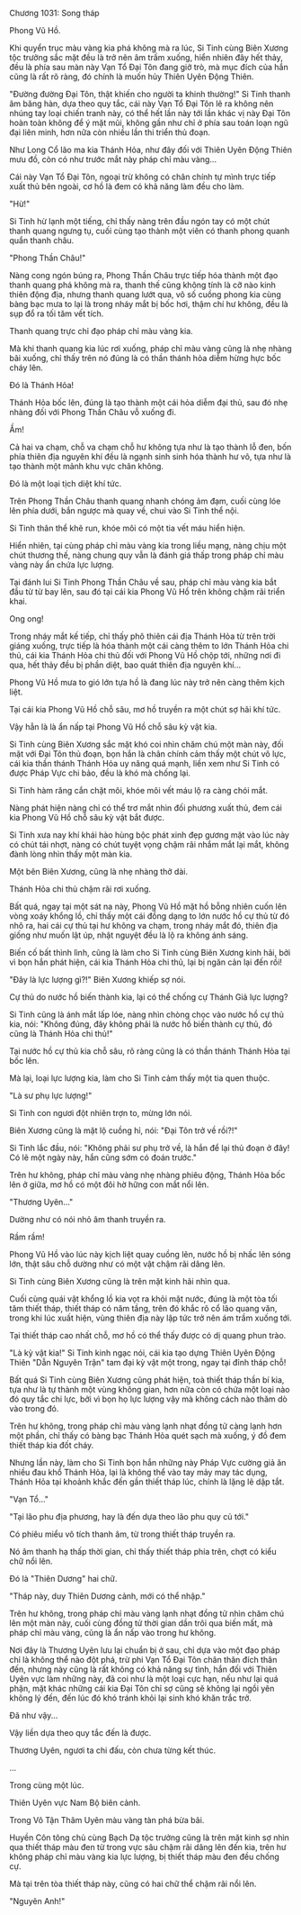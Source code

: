 




Chương 1031: Song tháp


Phong Vũ Hồ.

Khi quyển trục màu vàng kia phá không mà ra lúc, Si Tinh cùng Biên Xương tộc trưởng sắc mặt đều là trở nên âm trầm xuống, hiển nhiên đây hết thảy, đều là phía sau màn này Vạn Tổ Đại Tôn đang giở trò, mà mục đích của hắn cũng là rất rõ ràng, đó chính là muốn hủy Thiên Uyên Động Thiên.

"Đường đường Đại Tôn, thật khiến cho người ta khinh thường!" Si Tinh thanh âm băng hàn, dựa theo quy tắc, cái này Vạn Tổ Đại Tôn lẽ ra không nên nhúng tay loại chiến tranh này, có thể hết lần này tới lần khác vị này Đại Tôn hoàn toàn không để ý mặt mũi, không gần như chỉ ở phía sau toán loạn ngũ đại liên minh, hơn nữa còn nhiều lần thi triển thủ đoạn.

Như Long Cổ lão ma kia Thánh Hỏa, như đây đối với Thiên Uyên Động Thiên mưu đồ, còn có như trước mắt này pháp chỉ màu vàng...

Cái này Vạn Tổ Đại Tôn, ngoại trừ không có chân chính tự mình trực tiếp xuất thủ bên ngoài, cơ hồ là đem có khả năng làm đều cho làm.

"Hừ!"

Si Tinh hừ lạnh một tiếng, chỉ thấy nàng trên đầu ngón tay có một chút thanh quang ngưng tụ, cuối cùng tạo thành một viên có thanh phong quanh quẩn thanh châu.

"Phong Thần Châu!"

Nàng cong ngón búng ra, Phong Thần Châu trực tiếp hóa thành một đạo thanh quang phá không mà ra, thanh thế cũng không tính là cỡ nào kinh thiên động địa, nhưng thanh quang lướt qua, vô số cuồng phong kia cùng bàng bạc mưa to lại là trong nháy mắt bị bốc hơi, thậm chí hư không, đều là sụp đổ ra tối tăm vết tích.

Thanh quang trực chỉ đạo pháp chỉ màu vàng kia.

Mà khi thanh quang kia lúc rơi xuống, pháp chỉ màu vàng cũng là nhẹ nhàng bãi xuống, chỉ thấy trên nó đúng là có thần thánh hỏa diễm hừng hực bốc cháy lên.

Đó là Thánh Hỏa!

Thánh Hỏa bốc lên, đúng là tạo thành một cái hỏa diễm đại thủ, sau đó nhẹ nhàng đối với Phong Thần Châu vỗ xuống đi.

Ầm!

Cả hai va chạm, chỗ va chạm chỗ hư không tựa như là tạo thành lỗ đen, bốn phía thiên địa nguyên khí đều là ngạnh sinh sinh hóa thành hư vô, tựa như là tạo thành một mảnh khu vực chân không.

Đó là một loại tịch diệt khí tức.

Trên Phong Thần Châu thanh quang nhanh chóng ảm đạm, cuối cùng lóe lên phía dưới, bắn ngược mà quay về, chui vào Si Tinh thể nội.

Si Tinh thân thể khẽ run, khóe môi có một tia vết máu hiển hiện.

Hiển nhiên, tại cùng pháp chỉ màu vàng kia trong liều mạng, nàng chịu một chút thương thế, nàng chung quy vẫn là đánh giá thấp trong pháp chỉ màu vàng này ẩn chứa lực lượng.

Tại đánh lui Si Tinh Phong Thần Châu về sau, pháp chỉ màu vàng kia bắt đầu từ từ bay lên, sau đó tại cái kia Phong Vũ Hồ trên không chậm rãi triển khai.

Ong ong!

Trong nháy mắt kế tiếp, chỉ thấy phô thiên cái địa Thánh Hỏa từ trên trời giáng xuống, trực tiếp là hóa thành một cái càng thêm to lớn Thánh Hỏa chi thủ, cái kia Thánh Hỏa chi thủ đối với Phong Vũ Hồ chộp tới, những nơi đi qua, hết thảy đều bị phần diệt, bao quát thiên địa nguyên khí...

Phong Vũ Hồ mưa to gió lớn tựa hồ là đang lúc này trở nên càng thêm kịch liệt.

Tại cái kia Phong Vũ Hồ chỗ sâu, mơ hồ truyền ra một chút sợ hãi khí tức.

Vậy hẳn là là ẩn nấp tại Phong Vũ Hồ chỗ sâu kỳ vật kia.

Si Tinh cùng Biên Xương sắc mặt khó coi nhìn chăm chú một màn này, đối mặt với Đại Tôn thủ đoạn, bọn hắn là chân chính cảm thấy một chút vô lực, cái kia thần thánh Thánh Hỏa uy năng quá mạnh, liền xem như Si Tinh có được Pháp Vực chi bảo, đều là khó mà chống lại.

Si Tinh hàm răng cắn chặt môi, khóe môi vết máu lộ ra càng chói mắt.

Nàng phát hiện nàng chỉ có thể trơ mắt nhìn đối phương xuất thủ, đem cái kia Phong Vũ Hồ chỗ sâu kỳ vật bắt được.

Si Tinh xưa nay khí khái hào hùng bộc phát xinh đẹp gương mặt vào lúc này có chút tái nhợt, nàng có chút tuyệt vọng chậm rãi nhắm mắt lại mắt, không đành lòng nhìn thấy một màn kia.

Một bên Biên Xương, cũng là nhẹ nhàng thở dài.

Thánh Hỏa chi thủ chậm rãi rơi xuống.

Bất quá, ngay tại một sát na này, Phong Vũ Hồ mặt hồ bỗng nhiên cuốn lên vòng xoáy khổng lồ, chỉ thấy một cái đồng dạng to lớn nước hồ cự thủ từ đó nhô ra, hai cái cự thủ tại hư không va chạm, trong nháy mắt đó, thiên địa giống như muốn lật úp, nhật nguyệt đều là lộ ra không ánh sáng.

Biến cố bất thình lình, cũng là làm cho Si Tinh cùng Biên Xương kinh hãi, bởi vì bọn hắn phát hiện, cái kia Thánh Hỏa chi thủ, lại bị ngăn cản lại đến rồi!

"Đây là lực lượng gì?!" Biên Xương khiếp sợ nói.

Cự thủ do nước hồ biến thành kia, lại có thể chống cự Thánh Giả lực lượng?

Si Tinh cũng là ánh mắt lấp lóe, nàng nhìn chòng chọc vào nước hồ cự thủ kia, nói: "Không đúng, đây không phải là nước hồ biến thành cự thủ, đó cũng là Thánh Hỏa chi thủ!"

Tại nước hồ cự thủ kia chỗ sâu, rõ ràng cũng là có thần thánh Thánh Hỏa tại bốc lên.

Mà lại, loại lực lượng kia, làm cho Si Tinh cảm thấy một tia quen thuộc.

"Là sư phụ lực lượng!"

Si Tinh con ngươi đột nhiên trợn to, mừng lớn nói.

Biên Xương cũng là mặt lộ cuồng hỉ, nói: "Đại Tôn trở về rồi?!"

Si Tinh lắc đầu, nói: "Không phải sư phụ trở về, là hắn để lại thủ đoạn ở đây! Có lẽ một ngày này, hắn cũng sớm có đoán trước."

Trên hư không, pháp chỉ màu vàng nhẹ nhàng phiêu động, Thánh Hỏa bốc lên ở giữa, mơ hồ có một đôi hờ hững con mắt nổi lên.

"Thương Uyên..."

Dường như có nói nhỏ âm thanh truyền ra.

Rầm rầm!

Phong Vũ Hồ vào lúc này kịch liệt quay cuồng lên, nước hồ bị nhấc lên sóng lớn, thật sâu chỗ dường như có một vật chậm rãi dâng lên.

Si Tinh cùng Biên Xương cũng là trên mặt kinh hãi nhìn qua.

Cuối cùng quái vật khổng lồ kia vọt ra khỏi mặt nước, đúng là một tòa tối tăm thiết tháp, thiết tháp có năm tầng, trên đó khắc rõ cổ lão quang văn, trong khi lúc xuất hiện, vùng thiên địa này lập tức trở nên ám trầm xuống tới.

Tại thiết tháp cao nhất chỗ, mơ hồ có thể thấy được có dị quang phun trào.

"Là kỳ vật kia!" Si Tinh kinh ngạc nói, cái kia tạo dựng Thiên Uyên Động Thiên "Dẫn Nguyên Trận" tam đại kỳ vật một trong, ngay tại đỉnh tháp chỗ!

Bất quá Si Tinh cùng Biên Xương cũng phát hiện, toà thiết tháp thần bí kia, tựa như là tự thành một vùng không gian, hơn nữa còn có chứa một loại nào đó quy tắc chi lực, bởi vì bọn họ lực lượng vậy mà không cách nào thăm dò vào trong đó.

Trên hư không, trong pháp chỉ màu vàng lạnh nhạt đồng tử càng lạnh hơn một phần, chỉ thấy có bàng bạc Thánh Hỏa quét sạch mà xuống, ý đồ đem thiết tháp kia đốt cháy.

Nhưng lần này, làm cho Si Tinh bọn hắn những này Pháp Vực cường giả ăn nhiều đau khổ Thánh Hỏa, lại là không thể vào tay mảy may tác dụng, Thánh Hỏa tại khoảnh khắc đến gần thiết tháp lúc, chính là lặng lẽ dập tắt.

"Vạn Tổ..."

"Tại lão phu địa phương, hay là đến dựa theo lão phu quy củ tới."

Có phiêu miểu vô tích thanh âm, từ trong thiết tháp truyền ra.

Nó âm thanh hạ thấp thời gian, chỉ thấy thiết tháp phía trên, chợt có kiểu chữ nổi lên.

Đó là "Thiên Dương" hai chữ.

"Tháp này, duy Thiên Dương cảnh, mới có thể nhập."

Trên hư không, trong pháp chỉ màu vàng lạnh nhạt đồng tử nhìn chăm chú lên một màn này, cuối cùng đồng tử thời gian dần trôi qua biến mất, mà pháp chỉ màu vàng, cũng là ẩn nấp vào trong hư không.

Nơi đây là Thương Uyên lưu lại chuẩn bị ở sau, chỉ dựa vào một đạo pháp chỉ là không thể nào đột phá, trừ phi Vạn Tổ Đại Tôn chân thân đích thân đến, nhưng này cũng là rất không có khả năng sự tình, hắn đối với Thiên Uyên vực làm những này, đã coi như là một loại cực hạn, nếu như lại quá phận, mặt khác những cái kia Đại Tôn chỉ sợ cũng sẽ không lại ngồi yên không lý đến, đến lúc đó khó tránh khỏi lại sinh khó khăn trắc trở.

Đã như vậy...

Vậy liền dựa theo quy tắc đến là được.

Thương Uyên, ngươi ta chi đấu, còn chưa từng kết thúc.

...

Trong cùng một lúc.

Thiên Uyên vực Nam Bộ biên cảnh.

Trong Vô Tận Thâm Uyên màu vàng tàn phá bừa bãi.

Huyền Côn tông chủ cùng Bạch Dạ tộc trưởng cũng là trên mặt kinh sợ nhìn qua thiết tháp màu đen từ trong vực sâu chậm rãi dâng lên đến kia, trên hư không pháp chỉ màu vàng kia lực lượng, bị thiết tháp màu đen đều chống cự.

Mà tại trên tòa thiết tháp này, cũng có hai chữ thể chậm rãi nổi lên.

"Nguyên Anh!"




